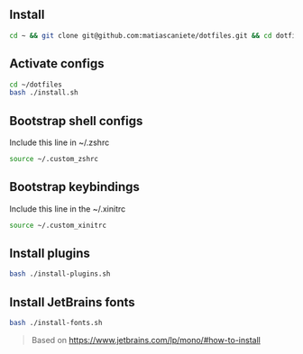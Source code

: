 ## Install

```sh
cd ~ && git clone git@github.com:matiascaniete/dotfiles.git && cd dotfiles
```

## Activate configs

```sh
cd ~/dotfiles
bash ./install.sh
```

## Bootstrap shell configs

Include this line in ~/.zshrc

```sh
source ~/.custom_zshrc
```

## Bootstrap keybindings
Include this line in the ~/.xinitrc
```sh
source ~/.custom_xinitrc
```


## Install plugins

```sh
bash ./install-plugins.sh
```

## Install JetBrains fonts

```sh
bash ./install-fonts.sh
```

> Based on https://www.jetbrains.com/lp/mono/#how-to-install
